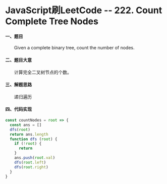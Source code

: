 # JavaScript刷LeetCode -- 222. Count Complete Tree Nodes

#### 一、题目

  &emsp;&emsp;Given a complete binary tree, count the number of nodes.

#### 二、题目大意

  &emsp;&emsp;计算完全二叉树节点的个数。

#### 三、解题思路

  &emsp;&emsp;递归遍历

#### 四、代码实现

```JavaScript
const countNodes = root => {
  const ans = []
  dfs(root)
  return ans.length
  function dfs (root) {
    if (!root) {
      return
    }
    ans.push(root.val)
    dfs(root.left)
    dfs(root.right)
  }
}
```